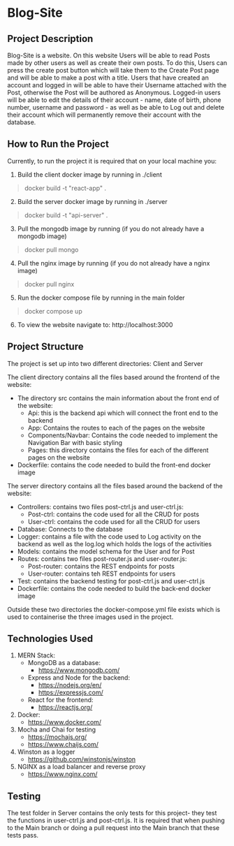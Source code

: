 # Blog-Site

## Project Description

Blog-Site is a website. On this website Users will be able to read Posts made by other
users as well as create their own posts. To do this, Users can press the create post button
which will take them to the Create Post page and will be able to make a post with a title.
Users that have created an account and logged in will be able to have their Username 
attached with the Post, otherwise the Post will be authored as Anonymous. Logged-in users
will be able to edit the details of their account - name, date of birth, phone number,
username and password - as well as be able to Log out and delete their account which will
permanently remove their account with the database.

## How to Run the Project

Currently, to run the project it is required that on your local machine you:
1. Build the client docker image by running in ./client 
> docker build -t "react-app" .
2. Build the server docker image by running in ./server
> docker build -t "api-server" .
3. Pull the mongodb image by running (if you do not already have a mongodb image)
> docker pull mongo
4. Pull the nginx image by running (if you do not already have a nginx image)
> docker pull nginx
5. Run the docker compose file by running in the main folder
> docker compose up
6. To view the website navigate to: http://localhost:3000

## Project Structure

The project is set up into two different directories: Client and Server

The client directory contains all the files based around the frontend of the website:

- The directory src contains the main information about the front end of the website:
  - Api: this is the backend api which will connect the front end to the backend
  - App: Contains the routes to each of the pages on the website
  - Components/Navbar: Contains the code needed to implement the Navigation Bar with basic styling 
  - Pages: this directory contains the files for each of the different pages on the website
- Dockerfile: contains the code needed to build the front-end docker image

The server directory contains all the files based around the backend of the website:

- Controllers: contains two files post-ctrl.js and user-ctrl.js:
  - Post-ctrl: contains the code used for all the CRUD for posts
  - User-ctrl: contains the code used for all the CRUD for users
- Database: Connects to the database
- Logger: contains a file with the code used to Log activity on the backend as well
as the log.log which holds the logs of the activities
- Models: contains the model schema for the User and for Post
- Routes: contains two files post-router.js and user-router.js:
  - Post-router: contains the REST endpoints for posts
  - User-router: contains teh REST endpoints for users
- Test: contains the backend testing for post-ctrl.js and user-ctrl.js
- Dockerfile: contains the code needed to build the back-end docker image

Outside these two directories the docker-compose.yml file exists which is used to 
containerise the three images used in the project.

## Technologies Used

1. MERN Stack:
   - MongoDB as a database: 
     - https://www.mongodb.com/
   - Express and Node for the backend: 
     - https://nodejs.org/en/
     - https://expressjs.com/
   - React for the frontend: 
     - https://reactjs.org/
2. Docker:
    - https://www.docker.com/
3. Mocha and Chai for testing
    - https://mochajs.org/
    - https://www.chaijs.com/
4. Winston as a logger
    - https://github.com/winstonjs/winston
5. NGINX as a load balancer and reverse proxy
    - https://www.nginx.com/

## Testing

The test folder in Server contains the only tests for this project- they test the functions
in user-ctrl.js and post-ctrl.js. It is required that when pushing to the Main branch or 
doing a pull request into the Main branch that these tests pass. 
